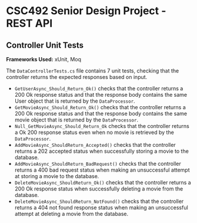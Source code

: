 
# CSC492 Senior Design Project - REST API 
## Controller Unit Tests
**Frameworks Used:** xUnit, Moq

The `DataControllerTests.cs` file contains 7 unit tests, checking that the controller returns the expected responses based on input.
* `GetUserAsync_Should_Return_Ok()` checks that the controller returns a 200 Ok response status and that the response body contains the same User object that is returned by the `DataProcessor`.
* `GetMovieAsync_Should_Return_Ok()` checks that the controller returns a 200 Ok response status and that the response body contains the same movie object that is returned by the `DataProcessor`.
* `Null_GetMovieAsync_Should_Return_Ok` checks that the controller returns a Ok 200 response status even when no movie is retrieved by the `DataProcessor`.
* `AddMovieAsync_ShouldReturn_Accepted()` checks that the controller returns a 202 accepted status when successfully storing a movie to the database.
* `AddMovieAsync_ShouldReturn_BadRequest()` checks that the controller returns a 400 bad request status when making an unsuccessful attempt at storing a movie to the database.
* `DeleteMovieAsync_ShouldReturn_Ok()` checks that the controller returns a 200 Ok response status when successfully deleting a movie from the database.
* `DeleteMovieAsync_ShouldReturn_NotFound()` checks that the controller returns a 404 not found response status when making an unsuccessful attempt at deleting a movie from the database.
